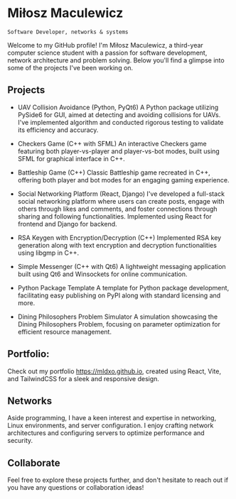 # Miłosz Maculewicz
` Software Developer, networks & systems `

Welcome to my GitHub profile! I'm Miłosz Maculewicz, a third-year computer science student with a passion for software development, network architecture and problem solving. Below you'll find a glimpse into some of the projects I've been working on.

## Projects
- UAV Collision Avoidance (Python, PyQt6)
A Python package utilizing PySide6 for GUI, aimed at detecting and avoiding collisions for UAVs. I've implemented algorithm and conducted rigorous testing to validate its efficiency and accuracy.

- Checkers Game (C++ with SFML)
An interactive Checkers game featuring both player-vs-player and player-vs-bot modes, built using SFML for graphical interface in C++.

- Battleship Game (C++)
Classic Battleship game recreated in C++, offering both player and bot modes for an engaging gaming experience.

- Social Networking Platform (React, Django)
I've developed a full-stack social networking platform where users can create posts, engage with others through likes and comments, and foster connections through sharing and following functionalities. Implemented using React for frontend and Django for backend.

- RSA Keygen with Encryption/Decryption (C++)
Implemented RSA key generation along with text encryption and decryption functionalities using libgmp in C++.

- Simple Messenger (C++ with Qt6)
A lightweight messaging application built using Qt6 and Winsockets for online communication.

- Python Package Template
A template for Python package development, facilitating easy publishing on PyPI along with standard licensing and more.

- Dining Philosophers Problem Simulator
A simulation showcasing the Dining Philosophers Problem, focusing on parameter optimization for efficient resource management.

## Portfolio:
Check out my portfolio https://mldxo.github.io, created using React, Vite, and TailwindCSS for a sleek and responsive design.

## Networks
Aside programming, I have a keen interest and expertise in networking, Linux environments, and server configuration. I enjoy crafting network architectures and configuring servers to optimize performance and security.

## Collaborate
Feel free to explore these projects further, and don't hesitate to reach out if you have any questions or collaboration ideas!
